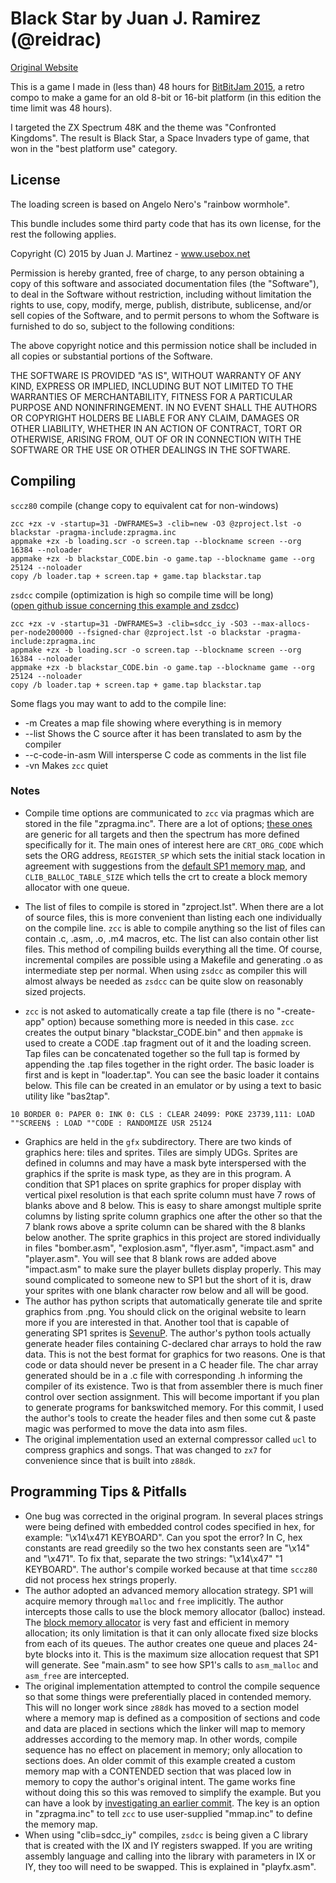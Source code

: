 # Black Star by Juan J. Ramirez (@reidrac)
[Original Website](https://www.usebox.net/jjm/blackstar/)

This is a game I made in (less than) 48 hours for [BitBitJam 2015](http://bitbitjam.com/), a retro compo to make a game for an old 8-bit or 16-bit platform (in this edition the time limit was 48 hours).

I targeted the ZX Spectrum 48K and the theme was "Confronted Kingdoms". The result is Black Star, a Space Invaders type of game, that won in the "best platform use" category.

## License

The loading screen is based on Angelo Nero's "rainbow wormhole".

This bundle includes some third party code that has its own license, for
the rest the following applies.

Copyright (C) 2015 by Juan J. Martinez - www.usebox.net

Permission is hereby granted, free of charge, to any person obtaining a copy
of this software and associated documentation files (the "Software"), to deal
in the Software without restriction, including without limitation the rights
to use, copy, modify, merge, publish, distribute, sublicense, and/or sell
copies of the Software, and to permit persons to whom the Software is
furnished to do so, subject to the following conditions:

The above copyright notice and this permission notice shall be included in
all copies or substantial portions of the Software.

THE SOFTWARE IS PROVIDED "AS IS", WITHOUT WARRANTY OF ANY KIND, EXPRESS OR
IMPLIED, INCLUDING BUT NOT LIMITED TO THE WARRANTIES OF MERCHANTABILITY,
FITNESS FOR A PARTICULAR PURPOSE AND NONINFRINGEMENT. IN NO EVENT SHALL THE
AUTHORS OR COPYRIGHT HOLDERS BE LIABLE FOR ANY CLAIM, DAMAGES OR OTHER
LIABILITY, WHETHER IN AN ACTION OF CONTRACT, TORT OR OTHERWISE, ARISING FROM,
OUT OF OR IN CONNECTION WITH THE SOFTWARE OR THE USE OR OTHER DEALINGS IN
THE SOFTWARE.

## Compiling

`sccz80` compile (change copy to equivalent cat for non-windows)
~~~
zcc +zx -v -startup=31 -DWFRAMES=3 -clib=new -O3 @zproject.lst -o blackstar -pragma-include:zpragma.inc
appmake +zx -b loading.scr -o screen.tap --blockname screen --org 16384 --noloader
appmake +zx -b blackstar_CODE.bin -o game.tap --blockname game --org 25124 --noloader
copy /b loader.tap + screen.tap + game.tap blackstar.tap
~~~
`zsdcc` compile (optimization is high so compile time will be long)  \
([open github issue concerning this example and zsdcc](https://github.com/z88dk/z88dk/issues/232))
~~~
zcc +zx -v -startup=31 -DWFRAMES=3 -clib=sdcc_iy -SO3 --max-allocs-per-node200000 --fsigned-char @zproject.lst -o blackstar -pragma-include:zpragma.inc
appmake +zx -b loading.scr -o screen.tap --blockname screen --org 16384 --noloader
appmake +zx -b blackstar_CODE.bin -o game.tap --blockname game --org 25124 --noloader
copy /b loader.tap + screen.tap + game.tap blackstar.tap
~~~
Some flags you may want to add to the compile line:
* -m  Creates a map file showing where everything is in memory
* --list  Shows the C source after it has been translated to asm by the compiler
* --c-code-in-asm  Will intersperse C code as comments in the list file
* -vn  Makes `zcc` quiet

### Notes

* Compile time options are communicated to `zcc` via pragmas which are stored in the file "zpragma.inc".  There are a lot of options; [these ones](https://www.z88dk.org/wiki/doku.php?id=libnew:target_embedded#crt_configuration) are generic for all targets and then the spectrum has more defined specifically for it.  The main ones of interest here are `CRT_ORG_CODE` which sets the ORG address, `REGISTER_SP` which sets the initial stack location in agreement with suggestions from the [default SP1 memory map](https://github.com/z88dk/z88dk/blob/master/libsrc/_DEVELOPMENT/target/zx/config_sp1.m4#L34), and `CLIB_BALLOC_TABLE_SIZE` which tells the crt to create a block memory allocator with one queue.

* The list of files to compile is stored in "zproject.lst".  When there are a lot of source files, this is more convenient than listing each one individually on the compile line.  `zcc` is able to compile anything so the list of files can contain .c, .asm, .o, .m4 macros, etc.  The list can also contain other list files.  This method of compiling builds everything all the time.  Of course, incremental compiles are possible using a Makefile and generating .o as intermediate step per normal.  When using `zsdcc` as compiler this will almost always be needed as `zsdcc` can be quite slow on reasonably sized projects.

* `zcc` is not asked to automatically create a tap file (there is no "-create-app" option) because something more is needed in this case.  `zcc` creates the output binary "blackstar_CODE.bin" and then `appmake` is used to create a CODE .tap fragment out of it and the loading screen.  Tap files can be concatenated together so the full tap is formed by appending the .tap files together in the right order.  The basic loader is first and is kept in "loader.tap".  You can see the basic loader it contains below.  This file can be created in an emulator or by using a text to basic utility like "bas2tap".
```
10 BORDER 0: PAPER 0: INK 0: CLS : CLEAR 24099: POKE 23739,111: LOAD ""SCREEN$ : LOAD ""CODE : RANDOMIZE USR 25124
```

* Graphics are held in the `gfx` subdirectory.  There are two kinds of graphics here: tiles and sprites.  Tiles are simply UDGs.  Sprites are defined in columns and may have a mask byte interspersed with the graphics if the sprite is mask type, as they are in this program.  A condition that SP1 places on sprite graphics for proper display with vertical pixel resolution is that each sprite column must have 7 rows of blanks above and 8 below.  This is easy to share amongst multiple sprite columns by listing sprite column graphics one after the other so that the 7 blank rows above a sprite column can be shared with the 8 blanks below another.  The sprite graphics in this project are stored individually in files "bomber.asm", "explosion.asm", "flyer.asm", "impact.asm" and "player.asm".  You will see that 8 blank rows are added above "impact.asm" to make sure the player bullets display properly.   This may sound complicated to someone new to SP1 but the short of it is, draw your sprites with one blank character row below and all will be good.
* The author has python scripts that automatically generate tile and sprite graphics from .png.  You should click on the original website to learn more if you are interested in that.  Another tool that is capable of generating SP1 sprites is [SevenuP](http://metalbrain.speccy.org/).  The author's python tools actually generate header files containing C-declared char arrays to hold the raw data.  This is not the best format for graphics for two reasons.  One is that code or data should never be present in a C header file.  The char array generated should be in a .c file with corresponding .h informing the compiler of its existence.  Two is that from assembler there is much finer control over section assignment.  This will become important if you plan to generate programs for bankswitched memory.  For this commit, I used the author's tools to create the header files and then some cut & paste magic was performed to move the data into asm files.
* The original implementation used an external compressor called `ucl` to compress graphics and songs.  That was changed to `zx7` for convenience since that is built into `z88dk`.

## Programming Tips & Pitfalls
* One bug was corrected in the original program.  In several places strings were being defined with embedded control codes specified in hex, for example: "\x14\x471 KEYBOARD".  Can you spot the error?  In C, hex constants are read greedily so the two hex constants seen are "\x14" and "\x471".  To fix that, separate the two strings:  "\x14\x47" "1 KEYBOARD".  The author's compile worked because at that time `sccz80` did not process hex strings properly.
* The author adopted an advanced memory allocation strategy.  SP1 will acquire memory through `malloc` and `free` implicitly.  The author intercepts those calls to use the block memory allocator (balloc) instead.  The [block memory allocator](https://en.wikipedia.org/wiki/Memory_management#Fixed-size_blocks_allocation) is very fast and efficient in memory allocation; its only limitation is that it can only allocate fixed size blocks from each of its queues.  The author creates one queue and places 24-byte blocks into it.  This is the maximum size allocation request that SP1 will generate.  See "main.asm" to see how SP1's calls to `asm_malloc` and `asm_free` are intercepted.
* The original implementation attempted to control the compile sequence so that some things were preferentially placed in contended memory.  This will no longer work since `z88dk` has moved to a section model where a memory map is defined as a composition of sections and code and data are placed in sections which the linker will map to memory addresses according to the memory map.  In other words, compile sequence has no effect on placement in memory; only allocation to sections does.  An older commit of this example created a custom memory map with a CONTENDED section that was placed low in memory to copy the author's original intent.  The game works fine without doing this so this was removed to simplify the example.  But you can have a look by [investigating an earlier commit](https://github.com/z88dk/z88dk/tree/e2eac792363174e0171ab1a7cb622fd59570360e/libsrc/_DEVELOPMENT/EXAMPLES/zx/demo_sp1/BlackStar).  The key is an option in "zpragma.inc" to tell `zcc` to use user-supplied "mmap.inc" to define the memory map.
* When using "clib=sdcc_iy" compiles, `zsdcc` is being given a C library that is created with the IX and IY registers swapped.  If you are writing assembly language and calling into the library with parameters in IX or IY, they too will need to be swapped.  This is explained in "playfx.asm".
